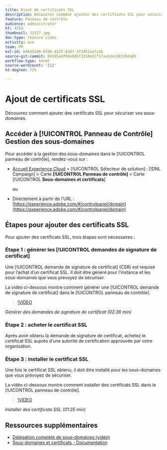 ```yaml
---
title: Ajout de certificats SSL
description: Découvrez comment ajouter des certificats SSL pour sécuriser vos sous-domaines.
feature: Panneau de contrôle
audience: administrator
kt: 4219
thumbnail: 31317.jpg
doc-type: feature video
activity: use
team: PM
exl-id: b46d9186-07db-4225-8dd7-3f3452aa7a1b
source-git-commit: 84195adf94a98bf3150a51f17aa1de1d0329da05
workflow-type: tm+mt
source-wordcount: '212'
ht-degree: 72%

---
```


# Ajout de certificats SSL

Découvrez comment ajouter des certificats SSL pour sécuriser vos sous-domaines.

## Accéder à [!UICONTROL Panneau de Contrôle] Gestion des sous-domaines

Pour accéder à la gestion des sous-domaines dans le [!UICONTROL panneau de contrôle], rendez-vous sur :

* [Accueil Experience Cloud](https://experience.adobe.com/#/home) > [!UICONTROL Sélecteur de solution] : [!DNL Campaign] > Carte **[!UICONTROL Panneau de contrôle]** > Carte [!UICONTROL **Sous-domaines et certificats**]

   ou
* Directement à partir de l’URL : [https://experience.adobe.com/#/controlpanel/domain](https://experience.adobe.com/#/controlpanel/domain)

## Étapes pour ajouter des certificats SSL

Pour ajouter des certificats SSL, trois étapes sont nécessaires :

### Étape 1 : générer les [!UICONTROL demandes de signature de certificat]

Une [!UICONTROL demande de signature de certificat] (CSR) est requise pour l’achat d’un certificat SSL. Il doit être généré pour l’instance et les sous-domaines que vous prévoyez de sécuriser.

La vidéo ci-dessous montre comment générer une [!UICONTROL demande de signature de certificat] dans le [!UICONTROL panneau de contrôle].

>[!VIDEO](https://video.tv.adobe.com/v/31317?quality=12)

*Générer des demandes de signature de certificat (02:36 min)*

### Étape 2 : acheter le certificat SSL

Après avoir obtenu la demande de signature de certificat, achetez le certificat SSL auprès d’une autorité de certification approuvée par votre organisation.

### Étape 3 : installer le certificat SSL

Une fois le certificat SSL obtenu, il doit être installé pour les sous-domaines que vous prévoyez de sécuriser.

La vidéo ci-dessous montre comment installer des certificats SSL dans le [!UICONTROL panneau de contrôle].

>[!VIDEO](https://video.tv.adobe.com/v/31166?quality=12)

*Installer des certificats SSL (01:25 min)*

## Ressources supplémentaires

* [Délégation complète de sous-domaines (vidéo)](./subdomain-delegation.md)
* [Sous-domaines et certificats - Documentation](https://experienceleague.adobe.com/docs/control-panel/using/subdomains-and-certificates/renewing-subdomain-certificate.html?lang=fr?lang=en)

